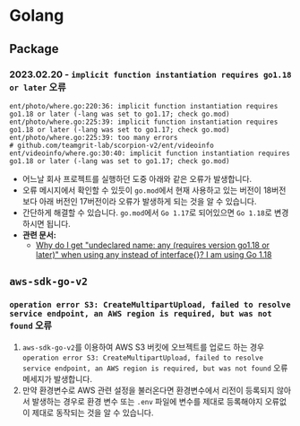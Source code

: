 # Golang

## Package
### 2023.02.20 - `implicit function instantiation requires go1.18 or later` 오류
```shell
ent/photo/where.go:220:36: implicit function instantiation requires go1.18 or later (-lang was set to go1.17; check go.mod)
ent/photo/where.go:225:39: implicit function instantiation requires go1.18 or later (-lang was set to go1.17; check go.mod)
ent/photo/where.go:225:39: too many errors
# github.com/teamgrit-lab/scorpion-v2/ent/videoinfo
ent/videoinfo/where.go:30:40: implicit function instantiation requires go1.18 or later (-lang was set to go1.17; check go.mod)
```
- 어느날 회사 프로젝트를 실행하던 도중 아래와 같은 오류가 발생합니다.
- 오류 메시지에서 확인할 수 있듯이 `go.mod`에서 현재 사용하고 있는 버전이 18버전보다 아래 버전인 17버전이라 오류가 발생하게 되는 것을 알 수 있습니다.  
- 간단하게 해결할 수 있습니다. `go.mod`에서 `Go 1.17`로 되어있으면 `Go 1.18`로 변경하시면 됩니다.
- **관련 문서:**
  - [Why do I get "undeclared name: any (requires version go1.18 or later)" when using any instead of interface{}? I am using Go 1.18](https://stackoverflow.com/questions/71487498/why-do-i-get-undeclared-name-any-requires-version-go1-18-or-later-when-usin)

## `aws-sdk-go-v2`
### `operation error S3: CreateMultipartUpload, failed to resolve service endpoint, an AWS region is required, but was not found` 오류
1. `aws-sdk-go-v2`를 이용하여 AWS S3 버킷에 오브젝트를 업로드 하는 경우 `operation error S3: CreateMultipartUpload, failed to resolve service endpoint, an AWS region is required, but was not found` 오류 메세지가 발생합니다.  
2. 만약 환경변수로 AWS 관련 설정을 불러온다면 환경변수에서 리전이 등록되지 않아서 발생하는 경우로 환경 변수 또는 `.env` 파일에 변수를 제대로 등록해야지 오류없이 제대로 동작되는 것을 알 수 있습니다.